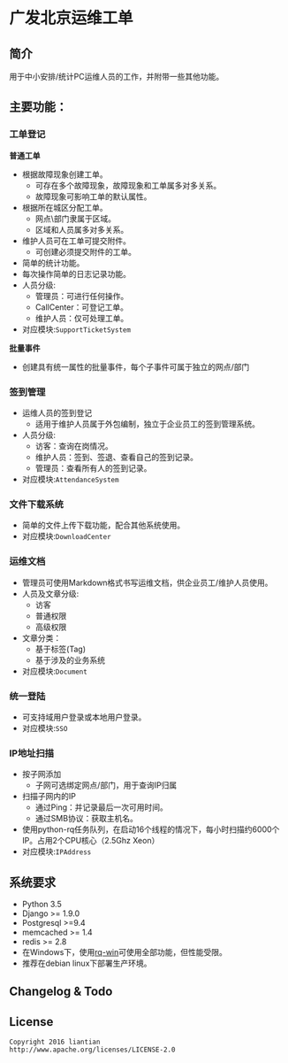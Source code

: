 # 广发北京运维工单

## 简介

用于中小安排/统计PC运维人员的工作，并附带一些其他功能。

## 主要功能：


### 工单登记


**普通工单** 

* 根据故障现象创建工单。
    * 可存在多个故障现象，故障现象和工单属多对多关系。
    * 故障现象可影响工单的默认属性。
* 根据所在城区分配工单。
    * 网点\部门隶属于区域。
    * 区域和人员属多对多关系。
* 维护人员可在工单可提交附件。
    * 可创建必须提交附件的工单。
* 简单的统计功能。
* 每次操作简单的日志记录功能。
* 人员分级:
    * 管理员：可进行任何操作。
    * CallCenter：可登记工单。
    * 维护人员：仅可处理工单。
* 对应模块:`SupportTicketSystem`

**批量事件**

* 创建具有统一属性的批量事件，每个子事件可属于独立的网点/部门

### 签到管理

* 运维人员的签到登记
    * 适用于维护人员属于外包编制，独立于企业员工的签到管理系统。
* 人员分级:
    * 访客：查询在岗情况。
    * 维护人员：签到、签退、查看自己的签到记录。
    * 管理员：查看所有人的签到记录。
* 对应模块:`AttendanceSystem`

### 文件下载系统

* 简单的文件上传下载功能，配合其他系统使用。
* 对应模块:`DownloadCenter`

### 运维文档

* 管理员可使用Markdown格式书写运维文档，供企业员工/维护人员使用。
* 人员及文章分级:
    * 访客
    * 普通权限
    * 高级权限
* 文章分类：
    * 基于标签(Tag)
    * 基于涉及的业务系统
* 对应模块:`Document`

### 统一登陆

* 可支持域用户登录或本地用户登录。
* 对应模块:`SSO`


### IP地址扫描

* 按子网添加
    * 子网可选绑定网点/部门，用于查询IP归属
* 扫描子网内的IP
    * 通过Ping：并记录最后一次可用时间。
    * 通过SMB协议：获取主机名。
* 使用python-rq任务队列，在启动16个线程的情况下，每小时扫描约6000个IP。占用2个CPU核心（2.5Ghz Xeon）
* 对应模块:`IPAddress`


## 系统要求

* Python 3.5
* Django >= 1.9.0
* Postgresql >=9.4
* memcached >= 1.4
* redis >= 2.8
* 在Windows下，使用[rq-win](https://github.com/michaelbrooks/rq-win)可使用全部功能，但性能受限。
* 推荐在debian linux下部署生产环境。


## Changelog & Todo



## License

    Copyright 2016 liantian
    http://www.apache.org/licenses/LICENSE-2.0
